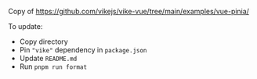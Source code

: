 Copy of https://github.com/vikejs/vike-vue/tree/main/examples/vue-pinia/

To update:
- Copy directory
- Pin `"vike"` dependency in `package.json`
- Update `README.md`
- Run `pnpm run format`
